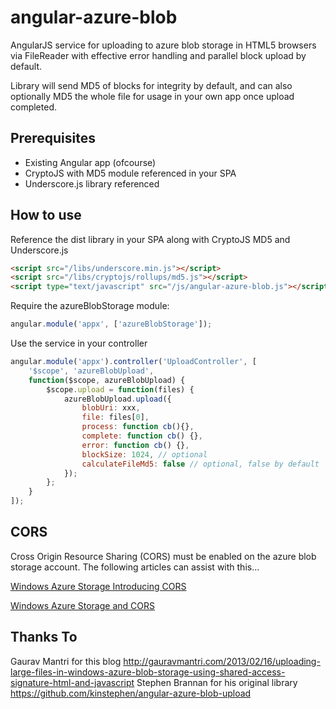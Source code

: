 angular-azure-blob
==================

AngularJS service for uploading to azure blob storage in HTML5 browsers via FileReader with effective error handling and parallel block upload by default.

Library will send MD5 of blocks for integrity by default, and can also optionally MD5 the whole file for usage in your own app once upload completed.

Prerequisites
-----------

* Existing Angular app (ofcourse)
* CryptoJS with MD5 module referenced in your SPA
* Underscore.js library referenced

How to use
--------------
Reference the dist library in your SPA along with CryptoJS MD5 and Underscore.js
```HTML
<script src="/libs/underscore.min.js"></script>
<script src="/libs/cryptojs/rollups/md5.js"></script>
<script type="text/javascript" src="/js/angular-azure-blob.js"></script>
```

Require the azureBlobStorage module:
```javascript
angular.module('appx', ['azureBlobStorage']);
```

Use the service in your controller
```javascript
angular.module('appx').controller('UploadController', [
    '$scope', 'azureBlobUpload',
    function($scope, azureBlobUpload) {
        $scope.upload = function(files) {
            azureBlobUpload.upload({
                blobUri: xxx,
                file: files[0],
                process: function cb(){},
                complete: function cb() {},
                error: function cb() {},
                blockSize: 1024, // optional
                calculateFileMd5: false // optional, false by default
            });
        };
    }
]);
```

CORS
-------------

Cross Origin Resource Sharing (CORS) must be enabled on the azure blob storage account. The following articles can assist with this...

[Windows Azure Storage Introducing CORS](http://blogs.msdn.com/b/windowsazurestorage/archive/2014/02/03/windows-azure-storage-introducing-cors.aspx)

[Windows Azure Storage and CORS](http://www.contentmaster.com/azure/windows-azure-storage-cors/)

Thanks To
-------------
Gaurav Mantri for this blog http://gauravmantri.com/2013/02/16/uploading-large-files-in-windows-azure-blob-storage-using-shared-access-signature-html-and-javascript
Stephen Brannan for his original library https://github.com/kinstephen/angular-azure-blob-upload
